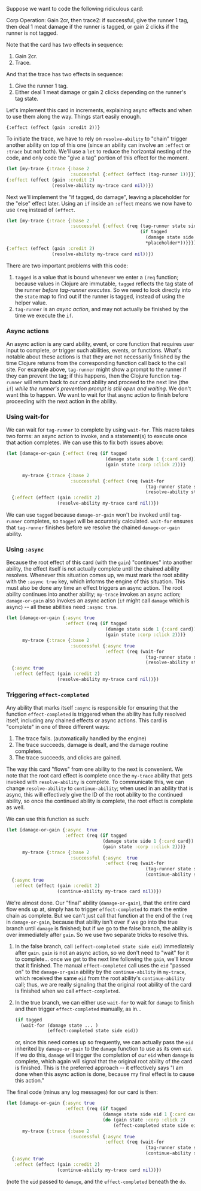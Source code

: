 Suppose we want to code the following ridiculous card:

Corp Operation: Gain 2cr, then trace2: if successful, give the runner 1 tag, then deal 1 meat damage if the runner is tagged, or gain 2 clicks if the runner is not tagged. 

Note that the card has two effects in sequence:

1. Gain 2cr.
2. Trace.

And that the trace has two effects in sequence:

1. Give the runner 1 tag.
2. Either deal 1 meat damage or gain 2 clicks depending on the runner's tag state.

Let's implement this card in increments, explaining async effects and when to use them along the way. Things start easily enough.

```
{:effect (effect (gain :credit 2))}
```

To initiate the trace, we have to rely on `resolve-ability` to "chain" trigger another ability on top of this one (since an ability can involve an `:effect` or `:trace` but not both). We'll use a `let` to reduce the horizontal nesting of the code, and only code the "give a tag" portion of this effect for the moment.

```clojure
(let [my-trace {:trace {:base 2
                        :successful {:effect (effect (tag-runner 1))}}}]
{:effect (effect (gain :credit 2)
                 (resolve-ability my-trace card nil))})
```

Next we'll implement the "if tagged, do damage", leaving a placeholder for the "else" effect later. Using an `if` inside an `:effect` means we now have to use `(req` instead of `(effect`.

```clojure
(let [my-trace {:trace {:base 2
                        :successful {:effect (req (tag-runner state side 1)
                                                  (if tagged
                                                    (damage state side 1 {:card card})
                                                    *placeholder*))}}}]
{:effect (effect (gain :credit 2)
                 (resolve-ability my-trace card nil))})
```

There are two important problems with this code:

1. `tagged` is a value that is bound whenever we enter a `(req` function; because values in Clojure are immutable, `tagged` reflects the tag state of the runner _before tag-runner executes_. So we need to look directly into the `state` map to find out if the runner is tagged, instead of using the helper value.
2. `tag-runner` is an _async action_, and may not actually be finished by the time we execute the `if`.

### Async actions

An async action is any card ability, event, or core function that requires user input to complete, _or_ trigger such abilities, events, or functions. What's notable about these actions is that they are not necessarily finished by the time Clojure returns from the corresponding function call back to the call site. For example above, `tag-runner` might show a prompt to the runner if they can prevent the tag; if this happens, then the Clojure function `tag-runner` will return back to our card ability and proceed to the next line (the `if`) _while the runner's prevention prompt is still open and waiting_. We don't want this to happen. We want to wait for that async action to finish before proceeding with the next action in the ability.

### Using wait-for

We can wait for `tag-runner` to complete by using `wait-for`. This macro takes two forms: an async action to invoke, and a statement(s) to execute once that action completes. We can use this to fix both issues above:

```clojure
(let [damage-or-gain {:effect (req (if tagged
                                     (damage state side 1 {:card card})
                                     (gain state :corp :click 2)))}

      my-trace {:trace {:base 2
                        :successful {:effect (req (wait-for
                                                    (tag-runner state side 1)
                                                    (resolve-ability state side damage-or-gain card nil)))}}}]
  {:effect (effect (gain :credit 2)
                   (resolve-ability my-trace card nil))})
```

We can use `tagged` because `damage-or-gain` won't be invoked until `tag-runner` completes, so `tagged` will be accurately calculated. `wait-for` ensures that `tag-runner` finishes before we resolve the chained `damage-or-gain` ability.

### Using `:async`

Because the root effect of this card (with the `gain`) "continues" into another ability, the effect itself is not actually complete until the chained ability resolves. Whenever this situation comes up, we must mark the root ability with the `:async true` key, which informs the engine of this situation. This must also be done any time an effect triggers an async action. The root ability continues into another ability; `my-trace` invokes an async action; `damage-or-gain` also invokes an async action (`if` might call `damage` which is async) -- all these abilities need `:async true`.

```clojure
(let [damage-or-gain {:async true
                      :effect (req (if tagged
                                     (damage state side 1 {:card card})
                                     (gain state :corp :click 2)))}
      my-trace {:trace {:base 2
                        :successful {:async true
                                     :effect (req (wait-for
                                                    (tag-runner state side 1)
                                                    (resolve-ability state side damage-or-gain card nil)))}}}]
  {:async true
   :effect (effect (gain :credit 2)
                   (resolve-ability my-trace card nil))})
```

### Triggering `effect-completed`

Any ability that marks itself `:async` is responsible for ensuring that the function `effect-completed` is triggered when the ability has fully resolved itself, including any chained effects or async actions. This card is "complete" in one of three different ways:

1. The trace fails. (automatically handled by the engine)
2. The trace succeeds, damage is dealt, and the damage routine completes.
3. The trace succeeds, and clicks are gained.

The way this card "flows" from one ability to the next is convenient. We note that the root card effect is complete once the `my-trace` ability that gets invoked with `resolve-ability` is complete. To communicate this, we can change `resolve-ability` to `continue-ability`; when used in an ability that is async, this will effectively give the ID of the root ability to the continued ability, so once the continued ability is complete, the root effect is complete as well. 

We can use this function as such:

```clojure
(let [damage-or-gain {:async  true
                      :effect (req (if tagged
                                    (damage state side 1 {:card card})
                                    (gain state :corp ::click 2)))}
      my-trace {:trace {:base 2
                        :successful {:async  true
                                     :effect (req (wait-for
                                                    (tag-runner state side 1)
                                                    (continue-ability state side damage-or-gain card nil)))}}}]
  {:async true
   :effect (effect (gain :credit 2)
                   (continue-ability my-trace card nil))})
```

We're almost done. Our "final" ability (`damage-or-gain`), that the entire card flow ends up at, simply has to trigger `effect-completed` to mark the entire chain as complete. But we can't just call that function at the end of the `(req` in `damage-or-gain`, because that ability isn't over if we go into the true branch until `damage` is finished; but if we go to the false branch, the ability is over immediately after `gain`. So we use two separate tricks to resolve this.

1. In the false branch, call `(effect-completed state side eid)` immediately after `gain`. `gain` is not an async action, so we don't need to "wait" for it to complete... once we get to the next line following the `gain`, we'll know that it finished. The manual `effect-completed` call uses the `eid` "passed on" to the `damage-or-gain` ability by the `continue-ability` in `my-trace`, which received the same `eid` from the root ability's `continue-ability` call; thus, we are really signaling that the original root ability of the card is finished when we call `effect-completed`.

2. In the true branch, we can either use `wait-for` to wait for `damage` to finish and then trigger `effect-completed` manually, as in...

    ```clojure
    (if tagged
      (wait-for (damage state ... )
                (effect-completed state side eid))
    ```

    or, since this need comes up so frequently, we can actually pass the `eid` inherited by `damage-or-gain` to the `damage` function to use as its own `eid`. If we do this, `damage` will trigger the completion of _our_ `eid` when `damage` is complete, which again will signal that the original root ability of the card is finished. This is the preferred approach -- it effectively says "I am done when this async action is done, because my final effect is to cause this action."

The final code (minus any log messages) for our card is then:

```clojure
(let [damage-or-gain {:async true
                      :effect (req (if tagged
                                    (damage state side eid 1 {:card card})
                                    (do (gain state :corp :click 2)
                                        (effect-completed state side eid))))}
      my-trace {:trace {:base 2
                        :successful {:async true
                                     :effect (req (wait-for
                                                    (tag-runner state side 1)
                                                    (continue-ability state side damage-or-gain card nil)))}}}]
  {:async true
   :effect (effect (gain :credit 2)
                   (continue-ability my-trace card nil))})
```

(note the `eid` passed to `damage`, and the `effect-completed` beneath the `do`.